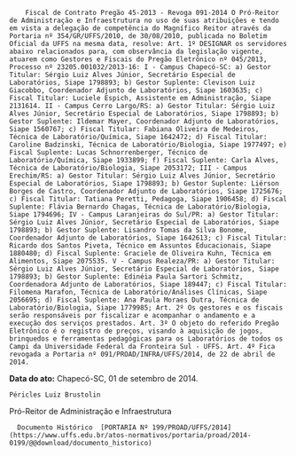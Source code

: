         Fiscal de Contrato Pregão 45-2013 - Revoga 091-2014 O Pró-Reitor de Administração e Infraestrutura no uso de suas atribuições e tendo em vista a delegação de competência do Magnífico Reitor através da Portaria nº 354/GR/UFFS/2010, de 30/08/2010, publicada no Boletim Oficial da UFFS na mesma data, resolve: Art. 1º DESIGNAR os servidores abaixo relacionados para, com observância da legislação vigente, atuarem como Gestores e Fiscais do Pregão Eletrônico nº 045/2013, Processo nº 23205.001032/2013-16: I - Campus Chapecó-SC: a) Gestor Titular: Sérgio Luiz Alves Júnior, Secretário Especial de Laboratórios, Siape 1798893; b) Gestor Suplente: Clevison Luiz Giacobbo, Coordenador Adjunto de Laboratórios, Siape 1603635; c) Fiscal Titular: Luciele Espich, Assistente em Administração, Siape 2131614. II - Campus Cerro Largo/RS: a) Gestor Titular: Sérgio Luiz Alves Júnior, Secretário Especial de Laboratórios, Siape 1798893; b) Gestor Suplente: Ildemar Mayer, Coordenador Adjunto de Laboratórios, Siape 1560767; c) Fiscal Titular: Fabiana Oliveira de Medeiros, Técnica de Laboratório/Química, Siape 1642472; d) Fiscal Titular: Caroline Badzinski, Técnica de Laboratório/Biologia, Siape 1977497; e) Fiscal Suplente: Lucas Schnorrenberger, Técnico de Laboratório/Química, Siape 1933899; f) Fiscal Suplente: Carla Alves, Técnica de Laboratório/Biologia, Siape 2053172; III - Campus Erechim/RS: a) Gestor Titular: Sérgio Luiz Alves Júnior, Secretário Especial de Laboratórios, Siape 1798893; b) Gestor Suplente: Liérson Borges de Castro, Coordenador Adjunto de Laboratórios, Siape 1725676; c) Fiscal Titular: Tatiana Peretti, Pedagoga, Siape 1906458; d) Fiscal Suplente: Flávia Bernardo Chagas, Técnica de Laboratório/Biologia, Siape 1794696; IV - Campus Laranjeiras do Sul/PR: a) Gestor Titular: Sérgio Luiz Alves Júnior, Secretário Especial de Laboratórios, Siape 1798893; b) Gestor Suplente: Lisandro Tomas da Silva Bonome, Coordenador Adjunto de Laboratórios, Siape 1642613; c) Fiscal Titular: Ricardo dos Santos Piveta, Técnico em Assuntos Educacionais, Siape 1880480; d) Fiscal Suplente: Graciele de Oliveira Kuhn, Técnica em Alimentos, Siape 2075535. V - Campus Realeza/PR: a) Gestor Titular: Sérgio Luiz Alves Júnior, Secretário Especial de Laboratórios, Siape 1798893; b) Gestor Suplente: Edinéia Paula Sartori Schmitz, Coordenadora Adjunto de Laboratórios, Siape 189447; c) Fiscal Titular: Filomena Marafon, Técnica de Laboratório/Análises Clínicas, Siape 2056695; d) Fiscal Suplente: Ana Paula Moraes Dutra, Técnica de Laboratório/Biologia, Siape 1779985; Art. 2º Os gestores e os fiscais serão responsáveis por fiscalizar e acompanhar o andamento e a execução dos serviços prestados. Art. 3º O objeto do referido Pregão Eletrônico é o registro de preços, visando à aquisição de jogos, brinquedos e ferramentas pedagógicas para os Laboratórios de todos os Campi da Universidade Federal da Fronteira Sul - UFFS. Art. 4º Fica revogada a Portaria nº 091/PROAD/INFRA/UFFS/2014, de 22 de abril de 2014. 

   **Data do ato:** Chapecó-SC, 01 de setembro de 2014.   
 

    Péricles Luiz Brustolin   
 Pró-Reitor de Administração e Infraestrutura 

      Documento Histórico  [PORTARIA Nº 199/PROAD/UFFS/2014](https://www.uffs.edu.br/atos-normativos/portaria/proad/2014-0199/@@download/documento_historico)     
      